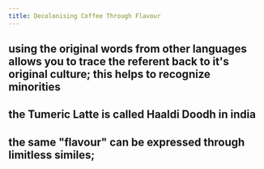 ```yaml
---
title: Decolonising Coffee Through Flavour
---
```


## using the original words from other languages allows you to trace the referent back to it's original culture; this helps to recognize minorities
## the Tumeric Latte is called Haaldi Doodh in india
## the same "flavour" can be expressed through limitless similes;
